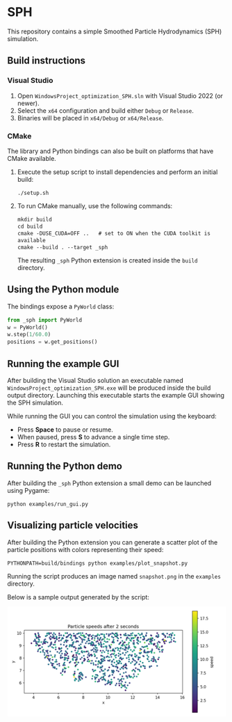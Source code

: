 # SPH

This repository contains a simple Smoothed Particle Hydrodynamics (SPH) simulation.

## Build instructions

### Visual Studio

1. Open `WindowsProject_optimization_SPH.sln` with Visual Studio 2022 (or
   newer).
2. Select the `x64` configuration and build either `Debug` or `Release`.
3. Binaries will be placed in `x64/Debug` or `x64/Release`.

### CMake

The library and Python bindings can also be built on platforms that have
CMake available.

1. Execute the setup script to install dependencies and perform an initial
   build:

   ```console
   ./setup.sh
   ```

2. To run CMake manually, use the following commands:

   ```console
   mkdir build
   cd build
   cmake -DUSE_CUDA=OFF ..   # set to ON when the CUDA toolkit is available
   cmake --build . --target _sph
   ```

   The resulting `_sph` Python extension is created inside the `build`
   directory.

## Using the Python module

The bindings expose a `PyWorld` class:

```python
from _sph import PyWorld
w = PyWorld()
w.step(1/60.0)
positions = w.get_positions()
```

## Running the example GUI

After building the Visual Studio solution an executable named
`WindowsProject_optimization_SPH.exe` will be produced inside the build
output directory.  Launching this executable starts the example GUI
showing the SPH simulation.

While running the GUI you can control the simulation using the keyboard:

- Press **Space** to pause or resume.
- When paused, press **S** to advance a single time step.
- Press **R** to restart the simulation.

## Running the Python demo

After building the `_sph` Python extension a small demo can be launched
using Pygame:

```console
python examples/run_gui.py
```

## Visualizing particle velocities

After building the Python extension you can generate a scatter plot of the
particle positions with colors representing their speed:

```console
PYTHONPATH=build/bindings python examples/plot_snapshot.py
```

Running the script produces an image named `snapshot.png` in the
`examples` directory.

Below is a sample output generated by the script:

![Particle velocities](snapshot.png)
